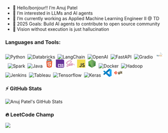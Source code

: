 - 👋 Hello/bonjour!! I’m Anuj Patel
- 👀 I’m interested in LLMs and AI agents
- 🌱 I’m currently working as Applied Machine Learning Engineer II @ TD
- 🥅 2025 Goals: Build AI agents to contribute to open source community
- :dart: Vision without execution is just hallucination

### Languages and Tools:
<div>
  <img alt="Python" width="26px" src="https://cdn3.iconfinder.com/data/icons/logos-and-brands-adobe/512/267_Python-512.png"/>&nbsp;
  <img alt="Databricks" width="26px" src="https://upload.wikimedia.org/wikipedia/commons/6/63/Databricks_Logo.png"/>&nbsp;
  <img alt="LangChain" width="35px"  src="https://devblogs.microsoft.com/azure-sql/wp-content/uploads/sites/56/2024/02/langchain.png"/>&nbsp;
  <img alt="OpenAI" width="26px" src="https://static.vecteezy.com/system/resources/previews/022/227/364/non_2x/openai-chatgpt-logo-icon-free-png.png"/>&nbsp;
  <img alt="FastAPI" width="26px" src="https://encrypted-tbn0.gstatic.com/images?q=tbn:ANd9GcQn_3MFhCzXcwI3GWIDTsWJg2HXDTG7TwGovA&s"/>&nbsp;
  <img alt="Gradio" width="26px" src="https://miro.medium.com/v2/resize:fit:400/1*JBq9FWzQs_uQtjpu8CpziQ.jpeg"/>&nbsp;
  <img alt="MySQL" width="26px" src="https://raw.githubusercontent.com/github/explore/80688e429a7d4ef2fca1e82350fe8e3517d3494d/topics/mysql/mysql.png"/>&nbsp;
  <img alt="Spark" width="26px" src="https://upload.wikimedia.org/wikipedia/commons/thumb/f/f3/Apache_Spark_logo.svg/800px-Apache_Spark_logo.svg.png"/>&nbsp;
  <img alt="Java" width="26px" src="https://i.stack.imgur.com/Lqh07.png"/>&nbsp;
  <img alt="HTML5" width="26px" src="https://raw.githubusercontent.com/github/explore/80688e429a7d4ef2fca1e82350fe8e3517d3494d/topics/html/html.png"/>&nbsp;
  <img alt="CSS3" width="26px" src="https://raw.githubusercontent.com/github/explore/80688e429a7d4ef2fca1e82350fe8e3517d3494d/topics/css/css.png"/>&nbsp;
  <img alt="Sass" width="26px" src="https://raw.githubusercontent.com/github/explore/80688e429a7d4ef2fca1e82350fe8e3517d3494d/topics/sass/sass.png"/>&nbsp;
  <img alt="JavaScript" width="26px" src="https://raw.githubusercontent.com/github/explore/80688e429a7d4ef2fca1e82350fe8e3517d3494d/topics/javascript/javascript.png"/>&nbsp;
  <img alt="Node.js" width="26px" src="https://raw.githubusercontent.com/github/explore/80688e429a7d4ef2fca1e82350fe8e3517d3494d/topics/nodejs/nodejs.png"/>&nbsp;
  <img alt="Docker" width="26px" src="https://img.icons8.com/?size=100&id=22813&format=png&color=000000"/>&nbsp;
  <img alt="Hadoop" width="26px" src="https://d1yjjnpx0p53s8.cloudfront.net/styles/logo-thumbnail/s3/022013/hadoop.png"/>&nbsp;
  <img alt="Jenkins" width="26px" src="https://www.jenkins.io/images/logos/jenkins/256.png"/>&nbsp;
  <img alt="Tableau" width="26px" src="https://img.icons8.com/?size=100&id=9Kvi1p1F0tUo&format=png&color=000000"/>&nbsp;
  <img alt="Tensorflow" width="26px" src="https://upload.wikimedia.org/wikipedia/commons/thumb/2/2d/Tensorflow_logo.svg/1200px-Tensorflow_logo.svg.png"/>&nbsp;
  <img alt="Keras" width="26px" src="https://upload.wikimedia.org/wikipedia/commons/thumb/a/ae/Keras_logo.svg/1200px-Keras_logo.svg.png"/>&nbsp;
  <img alt="Visual Studio Code" width="26px" src="https://raw.githubusercontent.com/github/explore/80688e429a7d4ef2fca1e82350fe8e3517d3494d/topics/visual-studio-code/visual-studio-code.png"/>&nbsp;
  <img alt="Git" width="26px" src="https://raw.githubusercontent.com/github/explore/80688e429a7d4ef2fca1e82350fe8e3517d3494d/topics/git/git.png"/>&nbsp;
</div>

### :zap: GitHub Stats
<img align="left" alt="Anuj Patel's GitHub Stats" src="https://github-readme-stats.vercel.app/api?username=anujpatel96&show_icons=true&hide_border=true" />
<br clear="left" />

### :fire: LeetCode Champ <br>
<img align="left" src="https://i.ibb.co/gZGKx1FW/image.png" />

